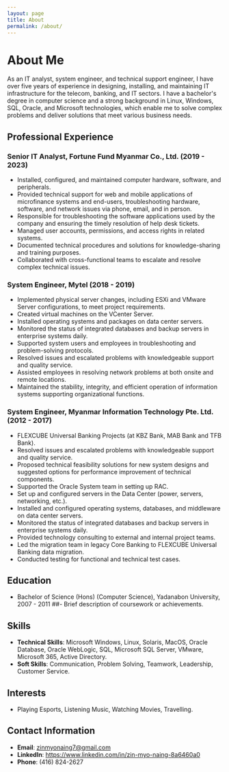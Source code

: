 ```yaml
---
layout: page
title: About
permalink: /about/
---
```


# About Me

As an IT analyst, system engineer, and technical support engineer, I have over five years of experience in designing, installing, and maintaining IT infrastructure for the telecom, banking, and IT sectors. I have a bachelor's degree in computer science and a strong background in Linux, Windows, SQL, Oracle, and Microsoft technologies, which enable me to solve complex problems and deliver solutions that meet various business needs. 

## Professional Experience

### Senior IT Analyst, Fortune Fund Myanmar Co., Ltd. (2019 - 2023)

- Installed, configured, and maintained computer hardware, software, and peripherals.
- Provided technical support for web and mobile applications of microfinance systems and end-users, troubleshooting hardware, software, and network  issues via phone, email, and in person.
- Responsible for troubleshooting the software applications used by the company and ensuring the timely resolution of help desk tickets.
- Managed user accounts, permissions, and access rights in related systems.
- Documented technical procedures and solutions for knowledge-sharing and training purposes.
- Collaborated with cross-functional teams to escalate and resolve complex technical issues.

### System Engineer, Mytel (2018 - 2019)

- Implemented physical server changes, including ESXi and VMware Server configurations, to meet project requirements.
- Created virtual machines on the VCenter Server.
- Installed operating systems and packages on data center servers.
- Monitored the status of integrated databases and backup servers in enterprise systems daily.
- Supported system users and employees in troubleshooting and problem-solving protocols.
- Resolved issues and escalated problems with knowledgeable support and quality service.
- Assisted employees in resolving network problems at both onsite and remote locations.
- Maintained the stability, integrity, and efficient operation of information systems supporting organizational functions.

### System Engineer, Myanmar Information Technology Pte. Ltd. (2012 - 2017)

- FLEXCUBE Universal Banking Projects (at KBZ Bank, MAB Bank and TFB Bank).
- Resolved issues and escalated problems with knowledgeable support and quality service.
- Proposed technical feasibility solutions for new system designs and suggested options for performance improvement of technical components.
- Supported the Oracle System team in setting up RAC.
- Set up and configured servers in the Data Center (power, servers, networking, etc.).
- Installed and configured operating systems, databases, and middleware on data center servers.
- Monitored the status of integrated databases and backup servers in enterprise systems daily.
- Provided technology consulting to external and internal project teams.
- Led the migration team in legacy Core Banking to FLEXCUBE Universal Banking data migration.
- Conducted testing for functional and technical test cases.

## Education

- Bachelor of Science (Hons) (Computer Science), Yadanabon University, 2007 - 2011
  ##- Brief description of coursework or achievements.

## Skills

- **Technical Skills**: Microsoft Windows, Linux, Solaris, MacOS, Oracle Database, Oracle WebLogic, SQL, Microsoft SQL Server, VMware, Microsoft                        365, Active Directory.
- **Soft Skills**: Communication, Problem Solving, Teamwork, Leadership, Customer Service.

## Interests

- Playing Esports, Listening Music, Watching Movies, Travelling.

## Contact Information

- **Email**: zinmyonaing7@gmail.com
- **LinkedIn**: https://www.linkedin.com/in/zin-myo-naing-8a6460a0
- **Phone**: (416) 824-2627
